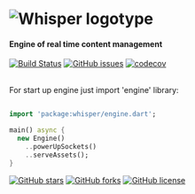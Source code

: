 ![Whisper logotype](https://raw.githubusercontent.com/Rasarts/Whisper/master/web/assets/logotype/whisper_logotype_black.png)
================
#### Engine of real time content management

[![Build Status](https://img.shields.io/travis/Rasarts/Whisper/master.svg?style=flat-square)](https://travis-ci.org/Rasarts/Whisper) [![GitHub issues](https://img.shields.io/github/issues/Rasarts/Whisper.svg?style=flat-square)](https://github.com/Rasarts/Whisper/issues) [![codecov](https://img.shields.io/codecov/c/github/Rasarts/Whisper/master.svg?style=flat-square)](https://codecov.io/gh/Rasarts/Whisper)

<br>
For start up engine just import 'engine' library:

```dart

import 'package:whisper/engine.dart';

main() async {
  new Engine()
    ..powerUpSockets()
    ..serveAssets();
}

```
[![GitHub stars](https://img.shields.io/github/stars/Rasarts/Whisper.svg?style=flat-square)](https://github.com/Rasarts/Whisper/stargazers) [![GitHub forks](https://img.shields.io/github/forks/Rasarts/Whisper.svg?style=flat-square)](https://github.com/Rasarts/Whisper/network) [![GitHub license](https://img.shields.io/badge/license-MIT-blue.svg?style=flat-square)](https://raw.githubusercontent.com/Rasarts/Whisper/master/LICENSE)
